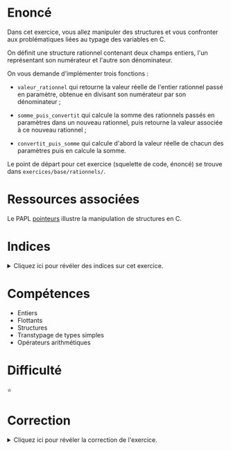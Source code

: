 # Enoncé

Dans cet exercice, vous allez manipuler des structures et vous
confronter aux problématiques liées au typage des variables en C.

On définit une structure rationnel contenant deux champs entiers, l'un
représentant son numérateur et l'autre son dénominateur.

On vous demande d'implémenter trois fonctions :

- `valeur_rationnel` qui retourne la valeur réelle de l'entier
rationnel passé en paramètre, obtenue en divisant son numérateur par
son dénominateur ;

- `somme_puis_convertit` qui calcule la somme des rationnels passés en
paramètres dans un nouveau rationnel, puis retourne la valeur associée
à ce nouveau rationnel ;

- `convertit_puis_somme` qui calcule d'abord la valeur réelle de
chacun des paramètres puis en calcule la somme.

Le point de départ pour cet exercice (squelette de code, énoncé) se
trouve dans `exercices/base/rationnels/`.

# Ressources associées

Le PAPL [pointeurs](http://formationc.pages.ensimag.fr/prepa/prof/papl/pointeurs/) illustre la manipulation de structures en C.

# Indices

<details>
<summary>Cliquez ici pour révéler des indices sur cet exercice.</summary>
<br>

* un problème de division? Allez lire la section 1.12.5 du poly (page 17)
* on accède au champ c d'une structure s via la syntaxe s.c
</details>

# Compétences

* Entiers
* Flottants
* Structures
* Transtypage de types simples
* Opérateurs arithmétiques

# Difficulté

:star:
# Correction

<details>
<summary>Cliquez ici pour révéler la correction de l'exercice.</summary>
#### Corrigé du fichier Makefile

```make
CC=gcc
CFLAGS=-std=c99 -Wall -Wextra -g

all: rationnels

.PHONY: clean
clean:
	rm -f *~ *.o rationnels

```

#### Corrigé du fichier rationnels.c

```c
#include <stdlib.h>
#include <stdint.h>
#include <stdio.h>

/*
    On définit le type "struct rationnel" contenant deux champs:
    un numérateur et un dénominateur.
*/
struct rationnel
{
    /* numérateur */
    uint32_t n;

    /* dénominateur */
    uint32_t d;
};

/* Retourne la valeur réelle associée au rationnel r. */
static float valeur_rationnel(struct rationnel r)
{
    float ret;
    /*
        Le fait de convertir l'une des opérandes de la division en
        flottant oblige le compilateur à effectuer une division
        réelle. Si on ne fait pas ça, on effectue une division
        entière, puis on stocke le résultat (entier) de cette division
        dans un réel.
    */
    ret = (float)r.n / r.d;
    return ret;
}

/*
    Effectue la somme des rationnels r1 et r2 dans un nouveau rationnel
    r, puis retourne la valeur réelle qui lui est associée.
*/
static float somme_puis_convertit(struct rationnel r1,
                                  struct rationnel r2)
{
    float ret = 0.0;
    /*
        On utilise ici l'initialisation directe des champs de la
        structure rationnel. On aurait pu tout aussi bien déclarer r
        puis affecter ses différents champs de cette façon :

            struct rationnel r;
            r.n = r2.d * r1.n + r1.d * r2.n;
            r.d = r1.d * r2.d;
     */
    struct rationnel r = {
        r2.d * r1.n + r1.d * r2.n,
        r1.d * r2.d
    };
    ret = valeur_rationnel(r);
    return ret;
}

/*
    Retourne la somme des valeurs réelles associées aux rationnels r1
    et r2.
*/
static float convertit_puis_somme(struct rationnel r1,
                                  struct rationnel r2)
{
    float ret = 0.0;
    ret = valeur_rationnel(r1) + valeur_rationnel(r2);
    return ret;
}

int main(void)
{
    struct rationnel r1 = { 1, 7 };
    struct rationnel r2 = { 3, 4 };

    printf("%f est-il égal à %f?\n",
            somme_puis_convertit(r1, r2),
            convertit_puis_somme(r1, r2));

    return EXIT_SUCCESS;
}

```


</details>
